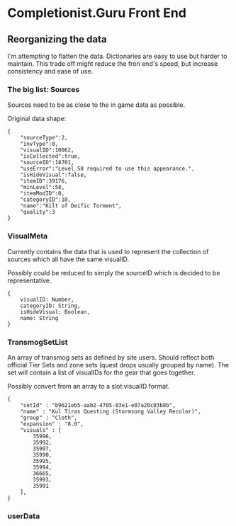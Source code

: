 # Completionist.Guru Front End

## Reorganizing the data

I'm attempting to flatten the data. Dictionaries are easy to use but harder to maintain. This trade off might reduce the fron end's speed, but increase consistency and ease of use.

### The big list: Sources

Sources need to be as close to the in game data as possible.

Original data shape:
```
{
    "sourceType":2,
    "invType":8,
    "visualID":10062,
    "isCollected":true,
    "sourceID":18701,
    "useError":"Level 58 required to use this appearance.",
    "isHideVisual":false,
    "itemID":39176,
    "minLevel":58,
    "itemModID":0,
    "categoryID":10,
    "name":"Kilt of Deific Torment",
    "quality":3
}
```

### VisualMeta

Currently contains the data that is used to represent the collection of sources which all have the same visualID.

Possibly could be reduced to simply the sourceID which is decided to be representative.

```
{
    visualID: Number,
    categoryID: String,
    isHideVisual: Boolean,
    name: String
}
```

### TransmogSetList

An array of transmog sets as defined by site users. Should reflect both official Tier Sets and zone sets (quest drops usually grouped by name).
The set will contain a list of visualIDs for the gear that goes together.

Possibly convert from an array to a slot:visualID format.

```
{
    "setId" : "b9621eb5-aab2-4705-83e1-e07a20c03b8b",
    "name" : "Kul Tiras Questing (Stormsong Valley Recolor)",
    "group" : "Cloth",
    "expansion" : "8.0",
    "visuals" : [ 
        35996, 
        35992, 
        35997, 
        35990, 
        35995, 
        35994, 
        36665, 
        35993, 
        35991
    ],
}
```

### userData

